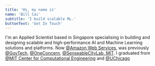 ```yaml
---
title: 'Hi, my name is'
name: 'Bill Cai'
subtitle: 'I build scalable ML.'
buttonText: 'Get In Touch'
---
```


I'm an Applied Scientist based in Singapore specialising in building and designing scalable and high-performance AI and Machine Learning solutions and platforms. Now [@Amazon Web Services](https://aws.amazon.com/), was previously [@GovTech](https://www.tech.gov.sg), [@OneConcern](https://www.oneconcern.com), [@SenseableCityLab, MIT](http://senseable.mit.edu). I graduated from [@MIT Center for Computational Engineering](https://cce.mit.edu) and [@UChicago](https://www.uchicago.edu)
